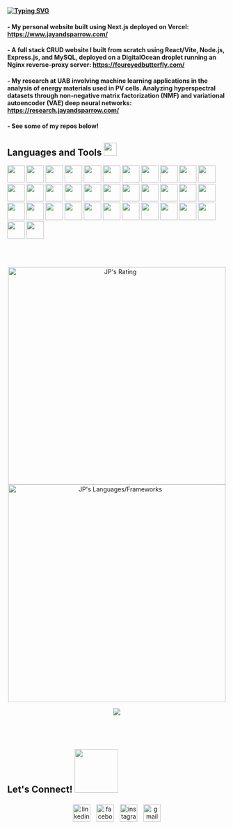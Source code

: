 <div align="left" style="margin-top: 30px;">
    <b>
        <a href="https://git.io/typing-svg"><img src="https://readme-typing-svg.demolab.com?font=Roboto&size=25&letterSpacing=4px&pause=2000&duration=2000&color=39d353&vCenter=true&multiline=true&width=475&height=100&lines=Hi+there%2C+I'm+JP.;Check+out+some+of+my+projects!" alt="Typing SVG" /></a>
    </b>
    <!-- <img src="https://media3.giphy.com/media/v1.Y2lkPTc5MGI3NjExdzhqN2sycno2M2FpYTRjM3V0M3ZzeTZzcGlvZ2s2dnJwMmF3dTVndyZlcD12MV9pbnRlcm5hbF9naWZfYnlfaWQmY3Q9cw/j5QUSpXVuwtr2/giphy.webp" width=180 style="display: inline-block; margin-top: 5px;"> -->
</div>

#### - My personal website built using Next.js deployed on Vercel: https://www.jayandsparrow.com/
#### - A full stack CRUD website I built from scratch using React/Vite, Node.js, Express.js, and MySQL, deployed on a DigitalOcean droplet running an Nginx reverse-proxy server: https://foureyedbutterfly.com/
#### - My research at UAB involving machine learning applications in the analysis of energy materials used in PV cells. Analyzing hyperspectral datasets through non-negative matrix factorization (NMF) and variational autoencoder (VAE) deep neural networks: https://research.jayandsparrow.com/
#### - See some of my repos below!

<!--
<h2>About Me</h2>
<a target="_blank" align="center">
</a>
#### -  🌏 I’m passionate about learning and building new technologies to make the world a better place for everyone.

#### -  👨🏼‍💻 I’m studying physics and computer science at the University of Alabama at Birmingham (UAB), graduating in December 2024

#### -  💻 I’m currently working as an intelligence analyst at DarkTower (Queen Associates, Inc.)

#### -  ✨ I also research machine learning applications in the analysis of PV materials at UAB by building deep neural networks in Python.

#### -  🎸 When I'm not coding, I'm either walking my dog, cooking, or playing my guitar.
-->


## <b> Languages and Tools </b><img src="https://media2.giphy.com/media/QssGEmpkyEOhBCb7e1/giphy.gif?cid=ecf05e47a0n3gi1bfqntqmob8g9aid1oyj2wr3ds3mg700bl&rid=giphy.gif" width=30>

<p>
<img src="https://cdn.jsdelivr.net/gh/devicons/devicon@latest/icons/python/python-original.svg" height="40" width="40"/>
<img src="https://cdn.jsdelivr.net/gh/devicons/devicon@latest/icons/numpy/numpy-original.svg" height="40" width="40"/>
<img src="https://cdn.jsdelivr.net/gh/devicons/devicon@latest/icons/pandas/pandas-original-wordmark.svg" height="40" width="40"/>
<img src="https://cdn.jsdelivr.net/gh/devicons/devicon@latest/icons/matplotlib/matplotlib-original-wordmark.svg" height="40" width="40"/>
<img src="https://cdn.jsdelivr.net/gh/devicons/devicon@latest/icons/pytorch/pytorch-original.svg" height="40" width="40"/>
<img src="https://cdn.jsdelivr.net/gh/devicons/devicon@latest/icons/tensorflow/tensorflow-original.svg" height="40" width="40"/>
<img src="https://cdn.jsdelivr.net/gh/devicons/devicon@latest/icons/scikitlearn/scikitlearn-original.svg" height="40" width="40"/>
<img src="https://cdn.jsdelivr.net/gh/devicons/devicon@latest/icons/jupyter/jupyter-original-wordmark.svg" height="40" width="40"/>
<img src="https://cdn.jsdelivr.net/gh/devicons/devicon@latest/icons/java/java-original.svg" height="40" width="40"/>
<img src="https://cdn.jsdelivr.net/gh/devicons/devicon@latest/icons/javascript/javascript-original.svg" height="40" width="40"/>
<img src="https://cdn.jsdelivr.net/gh/devicons/devicon@latest/icons/typescript/typescript-original.svg" height="40" width="40"/>
<img src="https://cdn.jsdelivr.net/gh/devicons/devicon@latest/icons/nodejs/nodejs-original-wordmark.svg" height="40" width="40"/>
<img src="https://cdn.jsdelivr.net/gh/devicons/devicon@latest/icons/react/react-original.svg" height="40" width="40"/>
<img src="https://cdn.jsdelivr.net/gh/devicons/devicon@latest/icons/vitejs/vitejs-original.svg" 
height="40" width="40" />
<img src="https://cdn.jsdelivr.net/gh/devicons/devicon@latest/icons/nextjs/nextjs-original.svg" height="40" width="40"/>
<img src="https://cdn.jsdelivr.net/gh/devicons/devicon@latest/icons/cplusplus/cplusplus-original.svg" height="40" width="40"/>
<img src="https://cdn.jsdelivr.net/gh/devicons/devicon@latest/icons/opencv/opencv-original-wordmark.svg" height="40" width="40"/>
<img src="https://cdn.jsdelivr.net/gh/devicons/devicon@latest/icons/html5/html5-original.svg" height="40" width="40"/>
<img src="https://cdn.jsdelivr.net/gh/devicons/devicon@latest/icons/css3/css3-original.svg" height="40" width="40"/>
<img src="https://cdn.jsdelivr.net/gh/devicons/devicon@latest/icons/tailwindcss/tailwindcss-original.svg" height="40" width="40"/>
<img src="https://cdn.jsdelivr.net/gh/devicons/devicon@latest/icons/sass/sass-original.svg" height="40" width="40"/>
<img src="https://cdn.jsdelivr.net/gh/devicons/devicon@latest/icons/azuresqldatabase/azuresqldatabase-original.svg" height="40" width="40"/>
<img src="https://cdn.jsdelivr.net/gh/devicons/devicon@latest/icons/mysql/mysql-original.svg" height="40" width="40"/>
<img src="https://cdn.jsdelivr.net/gh/devicons/devicon@latest/icons/webpack/webpack-original.svg" height="40" width="40"/>
<img src="https://cdn.jsdelivr.net/gh/devicons/devicon@latest/icons/docker/docker-original-wordmark.svg" height="40" width="40"/>
<img src="https://cdn.jsdelivr.net/gh/devicons/devicon@latest/icons/amazonwebservices/amazonwebservices-original-wordmark.svg" height="40" width="40"/>
<img src="https://cdn.jsdelivr.net/gh/devicons/devicon@latest/icons/digitalocean/digitalocean-original.svg" height="40" width="40"/>
<img src="https://cdn.jsdelivr.net/gh/devicons/devicon@latest/icons/vscode/vscode-original.svg" height="40" width="40"/>
<img src="https://cdn.jsdelivr.net/gh/devicons/devicon@latest/icons/jetbrains/jetbrains-original.svg" height="40" width="40"/>
<img src="https://cdn.jsdelivr.net/gh/devicons/devicon@latest/icons/apple/apple-original.svg" height="40" width="40"/>
<img src="https://cdn.jsdelivr.net/gh/devicons/devicon@latest/icons/windows11/windows11-original.svg" height="40" width="40"/>
<img src="https://cdn.jsdelivr.net/gh/devicons/devicon@latest/icons/linux/linux-original.svg" height="40" width="40"/>
<img src="https://cdn.jsdelivr.net/gh/devicons/devicon@latest/icons/debian/debian-original.svg" height="40" width="40"/>
<img src="https://cdn.jsdelivr.net/gh/devicons/devicon@latest/icons/bash/bash-original.svg" height="40" width="40"/>
<img src="https://cdn.jsdelivr.net/gh/devicons/devicon@latest/icons/git/git-original.svg" height="40" width="40"/>
</p>

<br> <br>


<p align="center">
  <!-- GitHub Stats -->
  <!-- <img src="https://github-readme-stats.vercel.app/api?username=jonperk318&count_private=true&theme=tokyonight&hide_border=true" alt="JP's Contribution" width=500> -->
  <!-- GitHub Streak Stats -->
  <img src="https://github-readme-streak-stats.herokuapp.com?user=jonperk318&count_private=true&theme=github_dark&hide_border=true" alt="JP's Rating" width=500>
<!-- GitHub Language Stats -->
<img src = "https://github-readme-stats.vercel.app/api/top-langs?username=jonperk318&show_icons=true&count_private=true&locale=en&layout=compact&langs_count=10&hide_border=true&hide=jupyter%20notebook,html&theme=github_dark" alt="JP's Languages/Frameworks" width=500 />
</p>
<p align = "center">
</p>

<div align="center" >
  <img src="https://komarev.com/ghpvc/?username=jonperk318&color=4493F8&style=for-the-badge">
</div>


<br><br>
## <b> Let's Connect! </b><img src="https://i.giphy.com/S9ukg9TDGpMDxHKqGI.webp" width =100>
<p align="center">
	<a href="https://www.linkedin.com/in/jonathan-perkins-0b1411285/"><img alt="linkedin" width=40 style="padding:5px" src="https://img.icons8.com/?size=80&id=v9q7oVKxTRhw&format=png&color=39d353"/></a>
 	<a href="https://www.facebook.com/jonathan.davidperkins/"><img alt="facebook" width=40 style="padding:5px" src="https://img.icons8.com/?size=80&id=MCDIN0kjvWmA&format=png&color=39d353"/></a>
  <a href="https://www.instagram.com/jonperk318"><img alt="instagram" width=40 style="padding:5px" src="https://img.icons8.com/?size=80&id=32309&format=png&color=39d353"/></a>
  <a href="mailto:jonperk318@gmail.com"><img alt="gmail" width=40 style="padding:5px" src="https://img.icons8.com/?size=80&id=Ww1lcGqgduif&format=png&color=39d353"/></a>
</p>